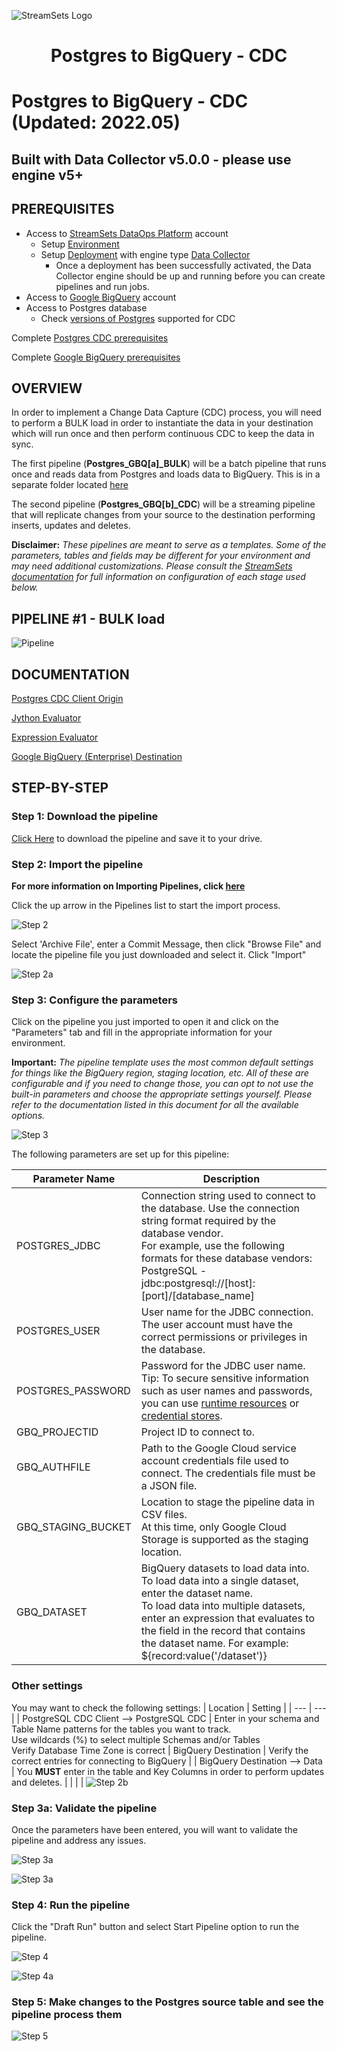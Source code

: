 ![StreamSets Logo](../../images/StreamSets_Full_Color_Transparent.png)

<h1><p align="center">Postgres to BigQuery - CDC</p></h1>

# Postgres to BigQuery - CDC (Updated: 2022.05)

## Built with Data Collector v5.0.0 - please use engine v5+
## PREREQUISITES

* Access to [StreamSets DataOps Platform](https://cloud.login.streamsets.com/) account
  * Setup [Environment](https://docs.streamsets.com/portal/#platform-controlhub/controlhub/UserGuide/Environments/Overview.html#concept_z4x_nw2_v4b)
  * Setup [Deployment](https://docs.streamsets.com/portal/#platform-controlhub/controlhub/UserGuide/Deployments/Overview.html#concept_srv_jgf_v4b) with engine type [Data Collector](https://docs.streamsets.com/portal/#datacollector/latest/help/datacollector/UserGuide/Getting_Started/GettingStarted_Title.html#concept_sjz_rmx_3q)
    * Once a deployment has been successfully activated, the Data Collector engine should be up
and running before you can create pipelines and run jobs.
* Access to [Google BigQuery](https://cloud.google.com/free/) account
* Access to Postgres database
  * Check [versions of Postgres](https://docs.streamsets.com/portal/#datacollector/4.0.x/help/datacollector/UserGuide/Installation/SupportedSystemVersions.html#concept_k4l_5ft_v4b) supported for CDC

Complete [Postgres CDC prerequisites](https://docs.streamsets.com/portal/platform-datacollector/5.0.x/datacollector/UserGuide/Origins/PostgreSQL.html#concept_ih5_jp4_n2b)

Complete [Google BigQuery prerequisites](https://docs.streamsets.com/portal/platform-datacollector/latest/datacollector/UserGuide/Destinations/GBigQuery.html#concept_vsg_fxb_3rb)

## OVERVIEW

In order to implement a Change Data Capture (CDC) process, you will need to perform a BULK load in order to instantiate the data in your destination which will run once and then perform continuous CDC to keep the data in sync.

The first pipeline (**Postgres_GBQ[a]_BULK**) will be a batch pipeline that runs once and reads data from Postgres and loads data to BigQuery.  This is in a separate folder located [here](https://github.com/streamsets/sample-pipelines/tree/master/Data%20Collector/Postgres%20to%20BigQuery%20-%20BULK)

The second pipeline (**Postgres_GBQ[b]_CDC**) will be a streaming pipeline that will replicate changes from your source to the destination performing inserts, updates and deletes.

**Disclaimer:** *These pipelines are meant to serve as a templates.  Some of the parameters, tables and fields may be different for your environment and may need additional customizations.  Please consult the [StreamSets documentation](https://docs.streamsets.com/) for full information on configuration of each stage used below.*

## PIPELINE #1 - BULK load

![Pipeline](images/PostgrestoGBQ_pipeline.png "Postgres CDC to BigQuery")

## DOCUMENTATION

[Postgres CDC Client Origin](https://docs.streamsets.com/portal/platform-datacollector/5.0.x/datacollector/UserGuide/Origins/PostgreSQL.html#concept_cfs_4m4_n2b)

[Jython Evaluator](https://docs.streamsets.com/portal/platform-datacollector/5.0.x/datacollector/UserGuide/Processors/Jython.html#concept_a1h_lkf_lr)

[Expression Evaluator](https://docs.streamsets.com/portal/platform-datacollector/latest/datacollector/UserGuide/Processors/Expression.html#concept_zm2_pp3_wq)

[Google BigQuery (Enterprise) Destination](https://docs.streamsets.com/portal/platform-datacollector/latest/datacollector/UserGuide/Destinations/GBigQuery.html#concept_nfr_by1_3rb)

## STEP-BY-STEP

### Step 1: Download the pipeline

[Click Here](./Postgres_GBQ[b]_CDC.zip?raw=true) to download the pipeline and save it to your drive.

### Step 2: Import the pipeline

**For more information on Importing Pipelines, click [here](https://docs.streamsets.com/portal/platform-controlhub/controlhub/UserGuide/ExportImport/Importing.html#concept_gsm_tjx_bdb)**

Click the up arrow in the Pipelines list to start the import process.

![Step 2](images/PostgrestoGBQ_step2.png "Import the Pipeline")

Select 'Archive File', enter a Commit Message, then click "Browse File" and locate the pipeline file you just downloaded and select it. Click "Import"

![Step 2a](images/PostgrestoGBQ_step2a.png "Import the Pipeline")

### Step 3: Configure the parameters

Click on the pipeline you just imported to open it and click on the "Parameters" tab and fill in the appropriate information for your environment.

**Important:** *The pipeline template uses the most common default settings for things like the BigQuery region, staging location, etc. All of these are configurable and if you need to change those, you can opt to not use the built-in parameters and choose the appropriate settings yourself. Please refer to the documentation listed in this document for all the available options.*

![Step 3](images/PostgrestoGBQ_step3.png "Configure the parameters")

The following parameters are set up for this pipeline:

| Parameter Name | Description |
| --- | --- |
| POSTGRES_JDBC | Connection string used to connect to the database. Use the connection string format required by the database vendor.<br>For example, use the following formats for these database vendors:<br>PostgreSQL - jdbc:postgresql://[host]:[port]/[database_name]|
| POSTGRES_USER | User name for the JDBC connection.<br>The user account must have the correct permissions or privileges in the database.|
| POSTGRES_PASSWORD | Password for the JDBC user name.<br>Tip: To secure sensitive information such as user names and passwords, you can use [runtime resources](https://docs.streamsets.com/portal/platform-datacollector/latest/datacollector/UserGuide/Pipeline_Configuration/RuntimeValues.html#concept_bs4_5nm_2s) or [credential stores](https://docs.streamsets.com/portal/platform-datacollector/latest/datacollector/UserGuide/Configuration/CredentialStores.html#concept_bt1_bpj_r1b).
| GBQ_PROJECTID | Project ID to connect to. |
| GBQ_AUTHFILE | Path to the Google Cloud service account credentials file used to connect. The credentials file must be a JSON file. |
| GBQ_STAGING_BUCKET | Location to stage the pipeline data in CSV files.<br>At this time, only Google Cloud Storage is supported as the staging location. |
| GBQ_DATASET | BigQuery datasets to load data into. To load data into a single dataset, enter the dataset name.<br>To load data into multiple datasets, enter an expression that evaluates to the field in the record that contains the dataset name. For example: ${record:value('/dataset')} |

### Other settings

You may want to check the following settings:
| Location | Setting |
| --- | --- |
| PostgreSQL CDC Client --> PostgreSQL CDC | Enter in your schema and Table Name patterns for the tables you want to track.<br>Use wildcards (%) to select multiple Schemas and/or Tables<br>Verify Database Time Zone is correct
| BigQuery Destination | Verify the correct entries for connecting to BigQuery |
| BigQuery Destination --> Data | You **MUST** enter in the table and Key Columns in order to perform updates and deletes. |
| | |
![Step 2b](images/PostgrestoGBQ_step2b.png "Keys")
### Step 3a: Validate the pipeline

Once the parameters have been entered, you will want to validate the pipeline and address any issues.

![Step 3a](images/PostgrestoGBQ_step3a.png "Validate the pipeline")

![Step 3a](images/PostgrestoGBQ_step3a2.png "Validate the pipeline")

### Step 4: Run the pipeline

Click the "Draft Run" button and select Start Pipeline option to run the pipeline.

![Step 4](images/PostgrestoGBQ_step4.png "Run the pipeline")

![Step 4a](images/PostgrestoGBQ_step4a.png "Run the pipeline")

### Step 5: Make changes to the Postgres source table and see the pipeline process them

![Step 5](images/PostgrestoGBQ_step5.png "View the results")
